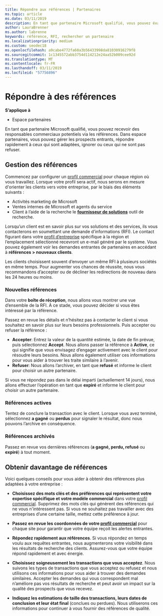 ```yaml
---
title: Répondre aux références | Partenaires
ms.topic: article
ms.date: 03/11/2019
description: En tant que partenaire Microsoft qualifié, vous pouvez évaluer, negotiate et répondre aux références via des partenaires.
author: LauraBrenner
ms.author: labrenne
keywords: référence, RFI, rechercher un partenaire
ms.localizationpriority: medium
ms.custom: seodec18
ms.openlocfilehash: a9cabe4772fa60a3b56433998da81030916279f8
ms.sourcegitcommit: 1c1345572abb3754d114212e24aa52b009cee92d
ms.translationtype: MT
ms.contentlocale: fr-FR
ms.lasthandoff: 03/11/2019
ms.locfileid: "57756896"
---
```

# <a name="respond-to-referrals"></a>Répondre à des références

**S’applique à**

-  Espace partenaires

En tant que partenaire Microsoft qualifié, vous pouvez recevoir des responsables commerciaux potentiels via les références. Dans espace partenaires, vous pouvez gérer les prospects entrants, répondre rapidement à ceux qui sont adaptées, ignorer ou ceux qui ne sont pas refuser. 

## <a name="referral-management"></a>Gestion des références

Commencez par configurer un [profil commercial](create-a-marketing-profile.md) pour chaque région où vous travaillez. Lorsque votre profil sera actif, nous serons en mesure d'orienter les clients vers votre entreprise, par le biais des éléments suivants :

*  Activités marketing de Microsoft
*  Ventes internes de Microsoft et agents du service
*  Client à l’aide de la recherche le **[fournisseur de solutions](https://www.microsoft.com/solution-providers/home)** outil de recherche.

Lorsqu’un client est en savoir plus sur vos solutions et des services, ils vous contacterons en soumettant une demande d’informations (RFI). Le contact figurant dans votre [profil d’entreprise](create-a-marketing-profile.md) spécifique à la région et l’emplacement sélectionné recevront un e-mail généré par le système. Vous pouvez également voir les demandes entrantes de partenaires en accédant à **références > nouveaux clients**.

Les clients choisissent souvent d’envoyer un même RFI à plusieurs sociétés en même temps. Pour augmenter vos chances de réussite, nous vous recommandons d’accepter ou de décliner les redirections de nouveau dans les 24 heures ou moins.

### <a name="new-referrals"></a>Nouvelles références

Dans votre **boîte de réception**, nous allons vous montrer une vue d’ensemble de la RFI. À ce stade, vous pouvez décider si vous êtes intéressé par la référence. 

Passez en revue les détails et n’hésitez pas à contacter le client si vous souhaitez en savoir plus sur leurs besoins professionnels. Puis accepter ou refuser la référence : 

*  **Accepter**: Entrez la valeur de la quantité estimée, la date de fin prévue, puis sélectionnez **Accept**. Nous allons passer la référence à **Active**, ce qui signifie que vous envisagez d’engager activement avec le client pour résoudre leurs besoins. Nous allons également utiliser ces informations pour vous aider à trouver les traite similaire à l’avenir.
*  **Refuser**: Nous allons l’archiver, en tant que **refusé** et informe le client pour choisir un autre partenaire.

Si vous ne répondez pas dans le délai imparti (actuellement 14 jours), nous allons effectuer l’opération en tant que **expiré** et informe le client pour choisir un autre partenaire.

### <a name="active-referrals"></a>Références actives

Tentez de conclure la transaction avec le client. Lorsque vous avez terminé, sélectionnez **a gagné** ou **perdus** pour signaler le résultat, donc nous pouvons l’archive en conséquence.

### <a name="archived-referrals"></a>Références archivés

Passez en revue vos dernières références (**a gagné, perdu, refusé** ou **expiré**) à tout moment. 

## <a name="getting-more-referrals"></a>Obtenir davantage de références

Voici quelques conseils pour vous aider à obtenir des références plus adaptées à votre entreprise :

*  **Choisissez des mots clés et des préférences qui représentent votre expertise spécifique et votre modèle commercial** dans votre [profil commercial](create-a-marketing-profile.md). Supprimez des mots clés qui génèrent des références qui ne vous n'intéressent pas. Si vous ne souhaitez pas travailler avec des entreprises d’une certaine taille, mettez cette préférence à jour.

*  **Passez en revue les coordonnées de votre [profil commercial](create-a-marketing-profile.md)** pour chaque site pour garantir que votre équipe reçoit les alertes entrantes.

*  **Répondez rapidement aux références**. Si vous répondez en temps voulu aux requêtes entrantes, nous augmenterons votre visibilité dans les résultats de recherche des clients. Assurez-vous que votre équipe répond rapidement et avec énergie.

*  **Choisissez soigneusement les transactions que vous acceptez**. Nous suivons les types de transactions que vous acceptez ou refusez et nous utilisons ces informations pour vous aider à trouver des demandes similaires. Accepter les demandes qui vous correspondent mal n’améliore pas vos résultats de recherche et peut avoir un impact sur la qualité des prospects que vous recevez.

*  **Indiquez les estimations de taille des transactions, leurs dates de conclusion et leur état final** (conclues ou perdues). Nous utiliserons ces informations pour continuer à vous fournir des références de qualité.
